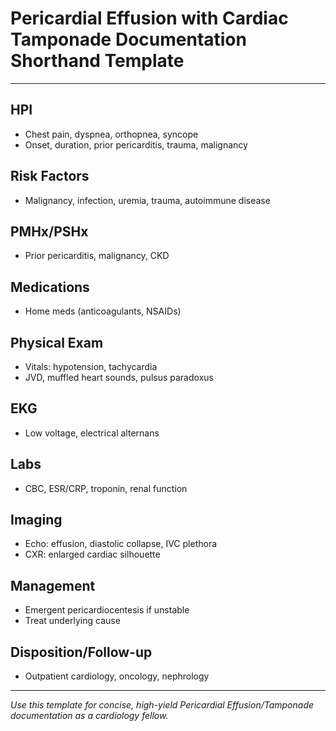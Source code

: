# Pericardial Effusion with Cardiac Tamponade Documentation Shorthand Template

---

## HPI
- Chest pain, dyspnea, orthopnea, syncope
- Onset, duration, prior pericarditis, trauma, malignancy

## Risk Factors
- Malignancy, infection, uremia, trauma, autoimmune disease

## PMHx/PSHx
- Prior pericarditis, malignancy, CKD

## Medications
- Home meds (anticoagulants, NSAIDs)

## Physical Exam
- Vitals: hypotension, tachycardia
- JVD, muffled heart sounds, pulsus paradoxus

## EKG
- Low voltage, electrical alternans

## Labs
- CBC, ESR/CRP, troponin, renal function

## Imaging
- Echo: effusion, diastolic collapse, IVC plethora
- CXR: enlarged cardiac silhouette

## Management
- Emergent pericardiocentesis if unstable
- Treat underlying cause

## Disposition/Follow-up
- Outpatient cardiology, oncology, nephrology

---
*Use this template for concise, high-yield Pericardial Effusion/Tamponade documentation as a cardiology fellow.*

